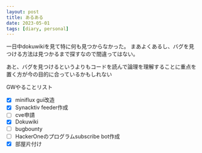```yaml
---
layout: post
title: あるある
date: 2023-05-01
tags: [diary, personal]
---
```

一日中dokuwikiを見て特に何も見つからなかった。
まあよくあるし、バグを見つける方法は見つかるまで探すなので間違ってはない。

あと、バグを見つけるというよりもコードを読んで論理を理解することに重点を置く方が今の目的に合っているかもしれない

GWやることリスト
- [x] miniflux gui改造
- [x] Synacktiv feeder作成
- [ ] cve申請
- [x] Dokuwiki
- [ ] bugbounty
- [ ] HackerOneのプログラムsubscribe bot作成
- [x] 部屋片付け